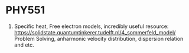 # PHY551
1. Specific heat, Free electron models, incredibly useful resource:
   https://solidstate.quantumtinkerer.tudelft.nl/4_sommerfeld_model/
   Problem Solving, anharmonic velocity distribution, dispersion relation and etc.
   
